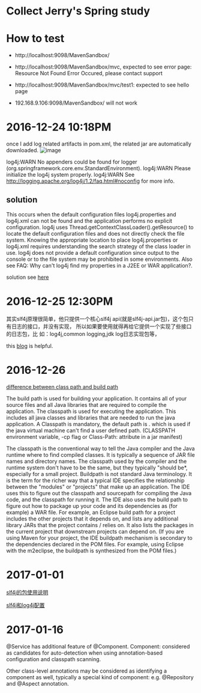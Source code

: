 # Collect Jerry's Spring study

# How to test

* http://localhost:9098/MavenSandbox/

* http://localhost:9098/MavenSandbox/mvc, expected to see error page: Resource Not Found Error Occured, please contact support

* http://localhost:9098/MavenSandbox/mvc/test1: expected to see hello page

* 192.168.9.106:9098/MavenSandbox/ will not work

# 2016-12-24 10:18PM
once I add log related artifacts in pom.xml, the related jar are automatically downloaded. 
![image](https://cloud.githubusercontent.com/assets/5669954/21467415/83950698-ca27-11e6-81ba-74fff8867587.png)

log4j:WARN No appenders could be found for logger (org.springframework.core.env.StandardEnvironment).
log4j:WARN Please initialize the log4j system properly.
log4j:WARN See http://logging.apache.org/log4j/1.2/faq.html#noconfig for more info.

## solution
This occurs when the default configuration files log4j.properties and log4j.xml can not be found and the application performs no explicit configuration. log4j uses Thread.getContextClassLoader().getResource() to locate the default configuration files and does not directly check the file system. Knowing the appropriate location to place log4j.properties or log4j.xml requires understanding the search strategy of the class loader in use. log4j does not provide a default configuration since output to the console or to the file system may be prohibited in some environments. Also see FAQ: Why can't log4j find my properties in a J2EE or WAR application?.

solution see [here](http://stackoverflow.com/questions/16726457/log4jwarn-no-appenders-could-be-found-for-logger-using-slf4j-log4j12)

# 2016-12-25 12:30PM
其实slf4j原理很简单，他只提供一个核心slf4j api(就是slf4j-api.jar包)，这个包只有日志的接口，并没有实现，
所以如果要使用就得再给它提供一个实现了些接口的日志包，比 如：log4j,common logging,jdk log日志实现包等，

this [blog](https://dzone.com/articles/how-configure-slf4j-different) is helpful. 

# 2016-12-26
[difference between class path and build path](http://stackoverflow.com/questions/3529459/what-is-the-difference-between-class-path-and-build-path)

The build path is used for building your application. It contains all of your source files and all Java libraries that are required to compile the application.
The classpath is used for executing the application. This includes all java classes and libraries that are needed to run the java application. A Classpath is mandatory, the default path is . which is used if the java virtual machine can't find a user defined path. (CLASSPATH environment variable, -cp flag or Class-Path: attribute in a jar manifest)

The classpath is the conventional way to tell the Java compiler and the Java runtime where to find compiled classes. It is typically a sequence of JAR file names and directory names. The classpath used by the compiler and the runtime system don't have to be the same, but they typically "should be*, especially for a small project.
Buildpath is not standard Java terminology. It is the term for the richer way that a typical IDE specifies the relationship between the "modules" or "projects" that make up an application. The IDE uses this to figure out the classpath and sourcepath for compiling the Java code, and the classpath for running it. The IDE also uses the build path to figure out how to package up your code and its dependencies as (for example) a WAR file.
For example, an Eclipse build path for a project includes the other projects that it depends on, and lists any additional library JARs that the project contains / relies on. It also lists the packages in the current project that downstream projects can depend on.
(If you are using Maven for your project, the IDE buildpath mechanism is secondary to the dependencies declared in the POM files. For example, using Eclipse with the m2eclipse, the buildpath is synthesized from the POM files.)

# 2017-01-01
[slf4j的包使用说明](http://hanhongke123.blog.163.com/blog/static/62223494201241631644433/)

[slf4j和log4j配置 ](http://blog.csdn.net/xuanjiewu/article/details/7587586)

# 2017-01-16
@Service has additional feature of @Component.
Component: considered as candidates for auto-detection when using annotation-based configuration and classpath scanning.

Other class-level annotations may be considered as identifying a component as well, typically a special kind of component: e.g. @Repository and @Aspect annotation.
